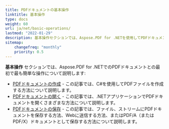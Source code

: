 ```yaml
---
title: PDFドキュメントの基本操作
linktitle: 基本操作
type: docs
weight: 60
url: ja/net/basic-operations/
lastmod: "2022-01-29"
description: 基本操作セクションでは、Aspose.PDF for .NETを使用してPDFドキュメントを開くおよび保存する可能性について説明します。
sitemap:
    changefreq: "monthly"
    priority: 0.5
---
```


**基本操作** セクションでは、Aspose.PDF for .NETでのPDFドキュメントとの最初で最も簡単な操作について説明します:

- [PDFドキュメントの作成](/pdf/net/create-document/) - この記事では、C#を使用してPDFファイルを作成する方法について説明します。
- [PDFドキュメントの開く](/pdf/net/open-pdf-document/) - この記事では、.NETアプリケーションでPDFドキュメントを開くさまざまな方法について説明します。
- [PDFドキュメントの保存](/pdf/net/save-pdf-document/) - この記事では、ファイル、ストリームにPDFドキュメントを保存する方法、Webに送信する方法、またはPDF/A（またはPDF/X）ドキュメントとして保存する方法について説明します。
